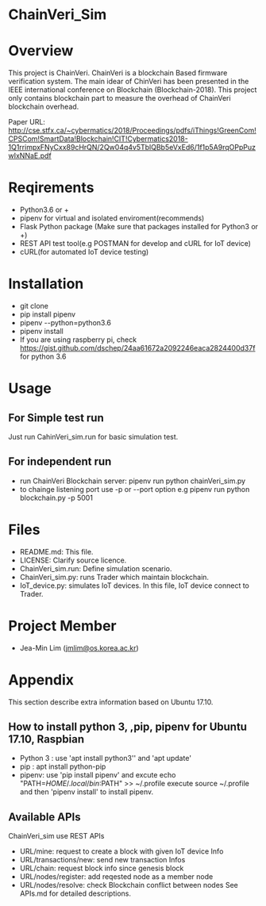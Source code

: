 ChainVeri_Sim
==============

# Overview
This project is ChainVeri.
ChainVeri is a blockchain Based firmware verification system.
The main idear of ChinVeri has been presented in the IEEE international conference on Blockchain (Blockchain-2018).
This project only contains blockchain part to measure the overhead of ChainVeri blockchain overhead.

Paper URL: http://cse.stfx.ca/~cybermatics/2018/Proceedings/pdfs/iThings!GreenCom!CPSCom!SmartData!Blockchain!CIT!Cybermatics2018-1Q1rrimpxFNyCxx89cHrQN/2Qw04q4v5TblQBb5eVxEd6/1f1p5A9rqOPpPuzwIxNNaE.pdf

# Reqirements
* Python3.6 or + 
* pipenv for virtual and isolated enviroment(recommends)
* Flask Python package (Make sure that packages installed for Python3 or +)
* REST API test tool(e.g POSTMAN for develop and cURL for IoT device)
* cURL(for automated IoT device testing)

# Installation
* git clone
* pip install pipenv
* pipenv --python=python3.6
* pipenv install 
* If you are using raspberry pi, check https://gist.github.com/dschep/24aa61672a2092246eaca2824400d37f for python 3.6

# Usage
## For Simple test run
Just run CahinVeri_sim.run for basic simulation test.

## For independent run
* run ChainVeri Blockchain server: pipenv run python chainVeri_sim.py
* to chainge listening port use -p or --port option
   e.g pipenv run python blockchain.py -p 5001

# Files 
* README.md: This file.
* LICENSE: Clarify source licence.
* ChainVeri_sim.run: Define simulation scenario.
* ChainVeri_sim.py: runs Trader which maintain blockchain. 
* IoT_device.py: simulates IoT devices. In this file, IoT device connect to Trader.

# Project Member
 * Jea-Min Lim (jmlim@os.korea.ac.kr) 
 
# Appendix
This section describe extra information based on Ubuntu 17.10.
 
## How to install python 3, ,pip, pipenv for Ubuntu 17.10, Raspbian
 * Python 3 : use 'apt install python3'' and 'apt update'
 * pip : apt install python-pip
 * pipenv: use 'pip install pipenv' and excute echo "PATH=$HOME/.local/bin:$PATH" >> ~/.profile
    execute source ~/.profile and then 'pipenv install' to install pipenv.
    
## Available APIs
ChainVeri_sim use REST APIs
* URL/mine: request to create a block with given IoT device Info
* URL/transactions/new: send new transaction Infos
* URL/chain: request block info since genesis block
* URL/nodes/register: add reqested node as a member node
* URL/nodes/resolve: check Blockchain conflict between nodes
See APIs.md for detailed descriptions.

